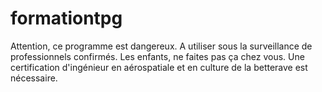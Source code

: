 # formationtpg

Attention, ce programme est dangereux. A utiliser sous la surveillance de professionnels confirmés. 
Les enfants, ne faites pas ça chez vous.
Une certification d'ingénieur en aérospatiale et en culture de la betterave est nécessaire.
